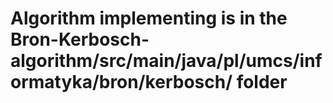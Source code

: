 # Algorithm implementing is in the Bron-Kerbosch-algorithm/src/main/java/pl/umcs/informatyka/bron/kerbosch/ folder
